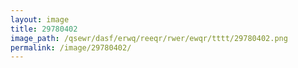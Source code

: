 ```yaml
---
layout: image
title: 29780402
image_path: /qsewr/dasf/erwq/reeqr/rwer/ewqr/tttt/29780402.png
permalink: /image/29780402/
---
```


